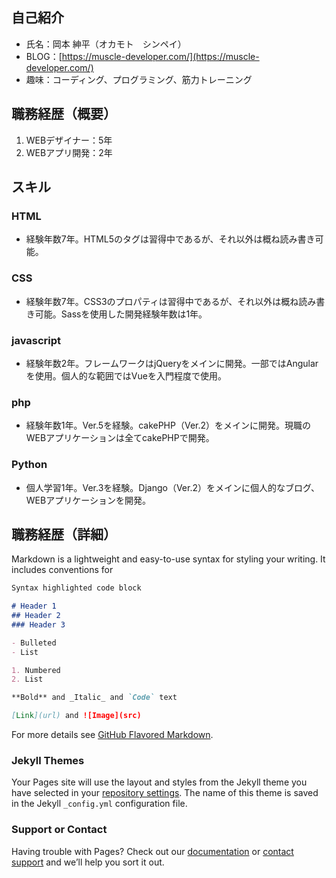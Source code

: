 ## 自己紹介

- 氏名：岡本 紳平（オカモト　シンペイ）
- BLOG：[https://muscle-developer.com/](https://muscle-developer.com/)
- 趣味：コーディング、プログラミング、筋力トレーニング

## 職務経歴（概要）

1. WEBデザイナー：5年
2. WEBアプリ開発：2年

## スキル

### HTML
- 経験年数7年。HTML5のタグは習得中であるが、それ以外は概ね読み書き可能。

### CSS
- 経験年数7年。CSS3のプロパティは習得中であるが、それ以外は概ね読み書き可能。Sassを使用した開発経験年数は1年。

### javascript
- 経験年数2年。フレームワークはjQueryをメインに開発。一部ではAngularを使用。個人的な範囲ではVueを入門程度で使用。

### php
- 経験年数1年。Ver.5を経験。cakePHP（Ver.2）をメインに開発。現職のWEBアプリケーションは全てcakePHPで開発。

### Python
- 個人学習1年。Ver.3を経験。Django（Ver.2）をメインに個人的なブログ、WEBアプリケーションを開発。

## 職務経歴（詳細）





Markdown is a lightweight and easy-to-use syntax for styling your writing. It includes conventions for

```markdown
Syntax highlighted code block

# Header 1
## Header 2
### Header 3

- Bulleted
- List

1. Numbered
2. List

**Bold** and _Italic_ and `Code` text

[Link](url) and ![Image](src)
```

For more details see [GitHub Flavored Markdown](https://guides.github.com/features/mastering-markdown/).

### Jekyll Themes

Your Pages site will use the layout and styles from the Jekyll theme you have selected in your [repository settings](https://github.com/Bicepper/Bicepper.github.io/settings). The name of this theme is saved in the Jekyll `_config.yml` configuration file.

### Support or Contact

Having trouble with Pages? Check out our [documentation](https://help.github.com/categories/github-pages-basics/) or [contact support](https://github.com/contact) and we’ll help you sort it out.

